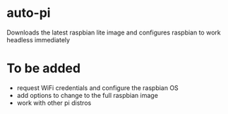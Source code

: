 # auto-pi
Downloads the latest raspbian lite image and configures raspbian to work headless immediately

# To be added 
- request WiFi credentials and configure the raspbian OS
- add options to change to the full raspbian image
- work with other pi distros
